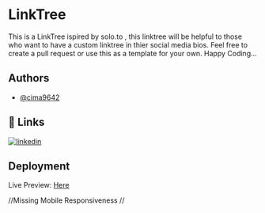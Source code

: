 # LinkTree
This is a LinkTree ispired by solo.to , this linktree will be helpful to those who want to have a custom linktree in thier social media bios. Feel free to create a pull request or use this as a template for your own. Happy Coding...

## Authors

- [@cima9642](https://www.github.com/cima9642)


## 🔗 Links

[![linkedin](https://img.shields.io/badge/linkedin-0A66C2?style=for-the-badge&logo=linkedin&logoColor=white)](https://www.linkedin.com/in/carlos-martinez-b66579214/)




## Deployment

Live Preview: [Here](https://linktree-akws.onrender.com)

//Missing Mobile Responsiveness //
